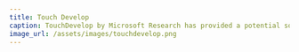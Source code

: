 ```yaml
---
title: Touch Develop
caption: TouchDevelop by Microsoft Research has provided a potential solution for programming interactivity on touch-based mobile computers, such as smart-phones and tablets.
image_url: /assets/images/touchdevelop.png
---
```

